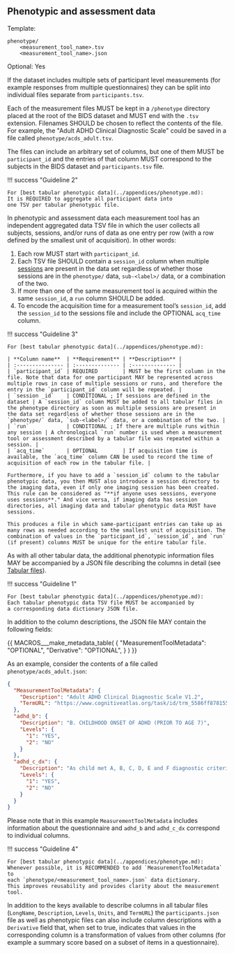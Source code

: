 ## Phenotypic and assessment data

Template:

```Text
phenotype/
    <measurement_tool_name>.tsv
    <measurement_tool_name>.json
```

Optional: Yes

If the dataset includes multiple sets of participant level measurements (for
example responses from multiple questionnaires) they can be split into
individual files separate from `participants.tsv`.

Each of the measurement files MUST be kept in a `/phenotype` directory placed
at the root of the BIDS dataset and MUST end with the `.tsv` extension.
Filenames SHOULD be chosen to reflect the contents of the file.
For example, the "Adult ADHD Clinical Diagnostic Scale" could be saved in a file
called `phenotype/acds_adult.tsv`.

The files can include an arbitrary set of columns, but one of them MUST be
`participant_id` and the entries of that column MUST correspond to the subjects
in the BIDS dataset and `participants.tsv` file.

!!! success "Guideline 2"

    For [best tabular phenotypic data](../appendices/phenotype.md):
    It is REQUIRED to aggregate all participant data into
    one TSV per tabular phenotypic file.

In phenotypic and assessment data each measurement tool has
an independent aggregated data TSV file in which the user collects
all subjects, sessions, and/or runs of data as one entry per row
(with a row defined by the smallest unit of acquisition). In other words:

1. Each row MUST start with `participant_id`.
2. Each TSV file SHOULD contain a `session_id` column
when multiple [sessions](../glossary.md#session-entities) are present
in the data set regardless of whether those sessions are in
the `phenotype/` data, `sub-<label>/` data, or a combination of the two.
3. If more than one of the same measurement tool is acquired
within the same `session_id`, a `run` column SHOULD be added.
4. To encode the acquisition time for a measurement tool’s `session_id`,
add the `session_id` to the sessions file
and include the OPTIONAL `acq_time` column.

!!! success "Guideline 3"

    For [best tabular phenotypic data](../appendices/phenotype.md):

    | **Column name**  | **Requirement** | **Description** |
    | :--------------- | :-------------- | :-------------- |
    | `participant_id` | REQUIRED        | MUST be the first column in the file. Note that data for one participant MAY be represented across multiple rows in case of multiple sessions or runs, and therefore the entry in the `participant_id` column will be repeated. |
    | `session _id`    | CONDITIONAL ; If sessions are defined in the dataset | A `session_id` column MUST be added to all tabular files in the phenotype directory as soon as multiple sessions are present in the data set regardless of whether those sessions are in the  `phenotype/` data, `sub-<label>/` data, or a combination of the two. |
    | `run`            | CONDITIONAL ; If there are multiple runs within any session | A chronological `run` number is used when a measurement tool or assessment described by a tabular file was repeated within a session. |
    | `acq_time`       | OPTIONAL        | If acquisition time is available, the `acq_time` column CAN be used to record the time of acquisition of each row in the tabular file. |

    Furthermore, if you have to add a `session_id` column to the tabular phenotypic data, you then MUST also introduce a session directory to the imaging data, even if only one imaging session has been created. This rule can be considered as "**if anyone uses sessions, everyone uses sessions**." And vice versa, if imaging data has session directories, all imaging data and tabular phenotypic data MUST have sessions.

    This produces a file in which same-participant entries can take up as many rows as needed according to the smallest unit of acquisition. The combination of values in the `participant_id`, `session_id`, and `run` (if present) columns MUST be unique for the entire tabular file.

As with all other tabular data, the additional phenotypic information files
MAY be accompanied by a JSON file describing the columns in detail
(see [Tabular files](../common-principles.md#tabular-files)).

!!! success "Guideline 1"

    For [best tabular phenotypic data](../appendices/phenotype.md):
    Each tabular phenotypic data TSV file MUST be accompanied by
    a corresponding data dictionary JSON file.

In addition to the column descriptions, the JSON file MAY contain the following fields:

<!-- This block generates a metadata table.
The definitions of these fields can be found in
  src/schema/objects/metadata.yaml
and a guide for using macros can be found at
 https://github.com/bids-standard/bids-specification/blob/master/macros_doc.md
-->
{{ MACROS___make_metadata_table(
   {
      "MeasurementToolMetadata": "OPTIONAL",
      "Derivative": "OPTIONAL",
   }
) }}

As an example, consider the contents of a file called
`phenotype/acds_adult.json`:

```JSON
{
  "MeasurementToolMetadata": {
    "Description": "Adult ADHD Clinical Diagnostic Scale V1.2",
    "TermURL": "https://www.cognitiveatlas.org/task/id/trm_5586ff878155d"
  },
  "adhd_b": {
    "Description": "B. CHILDHOOD ONSET OF ADHD (PRIOR TO AGE 7)",
    "Levels": {
      "1": "YES",
      "2": "NO"
    }
  },
  "adhd_c_dx": {
    "Description": "As child met A, B, C, D, E and F diagnostic criteria",
    "Levels": {
      "1": "YES",
      "2": "NO"
    }
  }
}
```

Please note that in this example `MeasurementToolMetadata` includes information
about the questionnaire and `adhd_b` and `adhd_c_dx` correspond to individual
columns.

!!! success "Guideline 4"

    For [best tabular phenotypic data](../appendices/phenotype.md):
    Whenever possible, it is RECOMMENDED to add `MeasurementToolMetadata` to
    each `phenotype/<measurement_tool_name>.json` data dictionary.
    This improves reusability and provides clarity about the measurement tool.


In addition to the keys available to describe columns in all tabular files
(`LongName`, `Description`, `Levels`, `Units`, and `TermURL`) the
`participants.json` file as well as phenotypic files can also include column
descriptions with a `Derivative` field that, when set to true, indicates that
values in the corresponding column is a transformation of values from other
columns (for example a summary score based on a subset of items in a
questionnaire).
